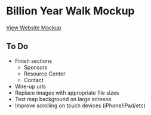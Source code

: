 # Billion Year Walk Mockup

[View Website Mockup](http://lab43.github.io/ncse-byw/)

## To Do

* Finish sections
  * Sponsors
  * Resource Center
  * Contact
* Wire-up urls
* Replace images with appropriate file sizes
* Test map background on large screens
* Improve scrolling on touch devices (iPhone/iPad/etc)